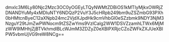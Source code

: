 dmxlc3M6Ly80Njc2Mzc3OC0yOGEyLTQyNWMtZDBiOS1kMTIyMjkxOWRjZDNANDYuMy4xMDIuNTY6NDQzP2VuY3J5cHRpb249bm9uZSZmbG93PXh0bHMtcnByeC12aXNpb24mc2VjdXJpdHk9cmVhbGl0eSZzbmk9NDY3NjM3NzguY29tJmZwPWNocm9tZSZwYms9VzlCalg2WW1DSVZzamhLTWx6MjMzWW9lMHhjZjBTVkhmdlBLcWJmM3ZDZyZ0eXBlPXRjcCZoZWFkZXJUeXBlPW5vbmUjVG9reW8NCg==
